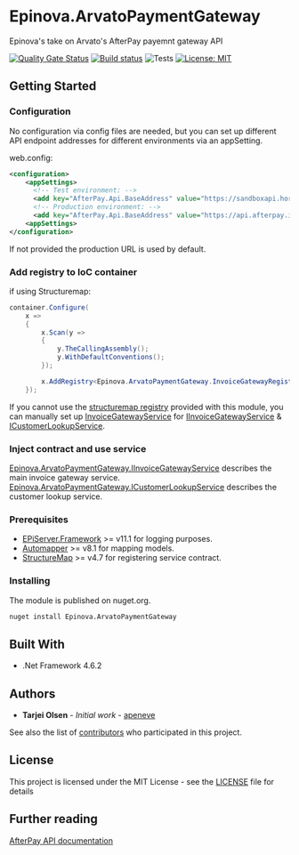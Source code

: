 # Epinova.ArvatoPaymentGateway
Epinova's take on Arvato's AfterPay payemnt gateway API

[![Quality Gate Status](https://sonarcloud.io/api/project_badges/measure?project=Epinova.ArvatoPaymentGateway&metric=alert_status)](https://sonarcloud.io/dashboard?id=Epinova.ArvatoPaymentGateway)
[![Build status](https://ci.appveyor.com/api/projects/status/0tkmpwvxrbnlpqmx/branch/master?svg=true)](https://ci.appveyor.com/project/Epinova_AppVeyor_Team/epinova-arvatopaymentgateway/branch/master)
![Tests](https://img.shields.io/appveyor/tests/Epinova_AppVeyor_Team/epinova-arvatopaymentgateway.svg)
[![License: MIT](https://img.shields.io/badge/License-MIT-yellow.svg)](https://opensource.org/licenses/MIT)

## Getting Started

### Configuration

No configuration via config files are needed, but you can set up different API endpoint addresses for different environments via an appSetting.

web.config:
```xml
<configuration>
    <appSettings>
      <!-- Test environment: -->
      <add key="AfterPay.Api.BaseAddress" value="https://sandboxapi.horizonafs.com/eCommerceServicesWebApi/" />
      <!-- Production environment: -->
      <add key="AfterPay.Api.BaseAddress" value="https://api.afterpay.io/" />
    <appSettings>
</configuration>
```

If not provided the production URL is used by default.

### Add registry to IoC container

if using Structuremap:
```csharp
container.Configure(
    x =>
    {
        x.Scan(y =>
        {
            y.TheCallingAssembly();
            y.WithDefaultConventions();
        });

        x.AddRegistry<Epinova.ArvatoPaymentGateway.InvoiceGatewayRegistry>();
    });
```

If you cannot use the [structuremap registry](src/InvoiceGatewayRegistry.cs) provided with this module,
you can manually set up [InvoiceGatewayService](src/InvoiceGatewayService.cs) for [IInvoiceGatewayService](src/IInvoiceGatewayService.cs)
& [ICustomerLookupService](src/ICustomerLookupService.cs).


### Inject contract and use service

[Epinova.ArvatoPaymentGateway.IInvoiceGatewayService](src/IInvoiceGatewayService.cs) describes the main invoice gateway service.
[Epinova.ArvatoPaymentGateway.ICustomerLookupService](src/ICustomerLookupService.cs) describes the customer lookup service.

### Prerequisites

* [EPiServer.Framework](http://www.episerver.com/web-content-management) >= v11.1 for logging purposes.
* [Automapper](https://github.com/AutoMapper/AutoMapper) >= v8.1 for mapping models.
* [StructureMap](http://structuremap.github.io/) >= v4.7 for registering service contract.

### Installing

The module is published on nuget.org.

```bat
nuget install Epinova.ArvatoPaymentGateway
```

## Built With

* .Net Framework 4.6.2

## Authors

* **Tarjei Olsen** - *Initial work* - [apeneve](https://github.com/apeneve)

See also the list of [contributors](https://github.com/Epinova/Epinova.ArvatoPaymentGateway/contributors) who participated in this project.

## License

This project is licensed under the MIT License - see the [LICENSE](LICENSE) file for details

## Further reading

[AfterPay API documentation](https://developer.afterpay.io/api)